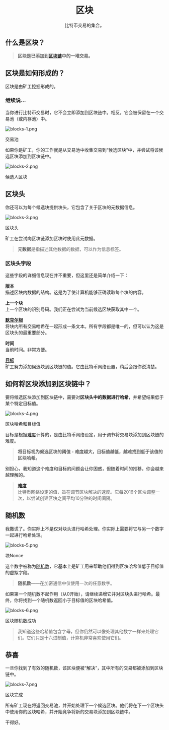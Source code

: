 # <center>区块</center>
<center>比特币交易的集合。</center>

## 什么是区块？
>**区块是已添加到[区块链](../1.Blockchain/Blockchain.md)中的一堆交易。**

## 区块是如何形成的？
区块是由矿工挖掘形成的。

### 继续说…
当你进行比特币交易时，它不会立即添加到区块链中。相反，它会被保留在一个交易池（或内存池）中。

![blocks-1.png](img/block-1%20(1).png)

交易池

如果你是矿工，你的工作就是从交易池中收集交易到“候选区块”中，并尝试将该候选区块添加到区块链中。

![blocks-2.png](img/block-2%20(1).png)

候选人区块

## 区块头
你还可以为每个候选块提供块头，它包含了关于区块的元数据信息。  

![blocks-3.png](img/block-3%20(1).png)  

区块头

矿工在尝试向区块链添加区块时使用此元数据。
>**元数据**是指描述其他数据的数据，可以作为信息标签。

### 区块头字段  
这些字段的详细信息现在并不重要，但这里还是简单介绍一下：

**版本**  
描述区块内数据的结构。这是为了使计算机能够正确读取每个块的内容。

**上一个块**  
上一个区块的识别号码。我们正在尝试为当前候选区块获取其中一个。

[**默克尔根**](../../../../Technical/Block/block-header/merkle-root/merkle-root.md)  
将块内所有交易哈希在一起形成一条文本。所有字段都是唯一的，但可以认为这是区块头的最重要部分。

**时间**  
当前时间。非常方便。

[**目标**](../../../../Technical/Mining/Mining.md)  
矿工努力添加候选块到区块链的值。它由比特币网络设置，稍后会跟你说清楚。

## 如何将区块添加到区块链中？
要将候选区块添加到区块链中，需要对**区块头中的数据进行哈希**，并希望结果低于某个特定目标值。

![blocks-4.png](img/block-4.png)

区块哈希和目标值

目标是根据[难度](../3.Difficulty/Difficulty.md)计算的，是由比特币网络设定，用于调节将交易块添加到区块链的难度。

>**将目标视为候选区块的阈值 - 难度越大，目标值越低，越难找到低于该值的区块哈希。**

别担心，我知道这个难度和目标的问题会让你困惑，但随着时间的推移，你会越来越理解的。

>[**难度**](../3.Difficulty/Difficulty.md)  
比特币网络设定的值，旨在调节区块解决的速度。它每2016个区块调整一次，以尝试创建区块之间平均10分钟的时间间隔。

## 随机数
我撒谎了。你实际上不是仅对块头进行哈希处理。你实际上需要将它与另一个数字一起进行哈希处理。

![blocks-5.png](img/block-5%20(1).png)

块Nonce

这个数字被称为[随机数](../../../../Technical/Block/block-header/Nonce/Nonce.md)，它基本上是矿工用来帮助他们得到区块哈希值低于目标值的虚拟字段。

>**随机数**——在加密通信中仅使用一次的任意数字。

如果第一个随机数不起作用（从0开始），请继续递增它并对区块头进行哈希。最终，你将找到一个随机数返回小于目标值的区块哈希值。  

![blocks-6.png](img/block-6.png)  

区块随机数成功

>我知道这些哈希值包含字母，但你仍然可以像处理其他数字一样来处理它们。它们只是十六进制值，计算机非常喜欢使用它们。


## 恭喜

一旦你找到了有效的随机数，该区块便被“解决”，其中所有的交易都被添加到区块链中。

![blocks-7.png](img/block-7.png)

区块完成

所有矿工现在将返回交易池，并开始处理下一个候选区块。他们将在下一个区块头中使用你的区块哈希，并开始竞争将新的交易块添加到区块链中。

干得好。